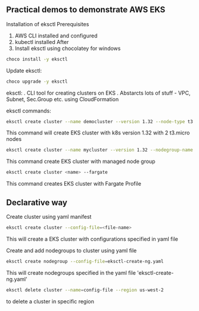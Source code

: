 ## Practical demos to demonstrate AWS EKS

Installation of eksctl
Prerequisites
1. AWS CLI installed and configured
2. kubectl installed
After
3. Install eksctl using chocolatey for windows
```bash
choco install -y eksctl
```
Update eksctl:
```bash
choco upgrade -y eksctl
```

eksctl:
. CLI tool for creating clusters on EKS
. Abstarcts lots of stuff - VPC, Subnet, Sec.Group etc. using CloudFormation

eksctl commands:
```bash
eksctl create cluster --name democluster --version 1.32 --node-type t3.micro --nodes 2
```
This command will create EKS cluster with k8s version 1.32 with 2 t3.micro nodes 

```bash
eksctl create cluster --name mycluster --version 1.32 --nodegroup-name <nodegroupname> --node-type t3.micro --nodes 2 --managed
```
This command create EKS cluster with managed node group

```bash
eksctl create cluster <name> --fargate
```
This command creates EKS cluster with Fargate Profile

## Declarative way
Create cluster using yaml manifest
```bash
eksctl create cluster --config-file=<file-name>
```
This will create a EKS cluster with configurations specified in yaml file

Create and add nodegroups to cluster using yaml file
```bash
eksctl create nodegroup --config-file=eksctl-create-ng.yaml
```
This will create nodegroups specified in the yaml  file 'eksctl-create-ng.yaml'

```bash
eksctl delete cluster --name=config-file --region us-west-2
```
to delete a cluster in specific region 